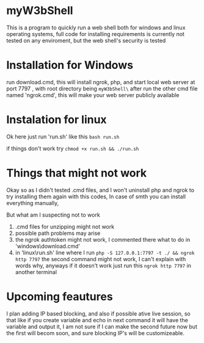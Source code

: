 # myW3bShell
This is a program to quickly run a web shell both for windows and linux operating systems,
full code for installing requirements is currently not tested on any enviroment,
but the web shell's security is tested
# Installation for Windows

run download.cmd, this will install ngrok, php, and start 
local web server at port 7797 , with root directory being ```myW3bShell\```
after run the other cmd file named 'ngrok.cmd', this will make your web server publicly available

# Instalation for linux
Ok here just run 'run.sh' like this
```bash run.sh```

if things don't work try ```chmod +x run.sh && ./run.sh```

# Things that might not work

Okay so as I didn't tested .cmd files, and I won't uninstall php and ngrok to try installing them again with this codes,
In case of smth you can install everything manually,

But what am I suspecting not to work

1) .cmd files for unzipping might not work
2) possible path problems may arise
3) the ngrok authtoken might not work, I commented there what to do in 'windows\download.cmd'
4) in 'linux\run.sh' line where I run  ```php -S 127.0.0.1:7797 -t ./ && ngrok http 7797``` the second command might not work, I can't explain with words why, anyways
if it doesn't work just run this ```ngrok http 7797``` in another terminal

# Upcoming feautures

I plan adding IP based blocking, and also if possible ative live session, so that like if you create variable and echo in next command it will have the variable and output it,
I am not sure if I can make the second future now but the first will becom soon, and sure blocking IP's will be customizeable.
